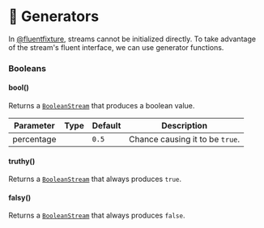 # 💎 Generators

In [@fluentfixture](../../), streams cannot be initialized directly. To take advantage of the stream's fluent interface, we can use generator functions.

### Booleans

#### bool()

Returns a [`BooleanStream`](streams/booleanstream.md)  that produces a boolean value.

<table><thead><tr><th>Parameter</th><th data-type="select">Type</th><th>Default</th><th>Description</th></tr></thead><tbody><tr><td>percentage</td><td></td><td><code>0.5</code></td><td>Chance causing it to be <code>true</code>.</td></tr></tbody></table>

#### truthy()

Returns a [`BooleanStream`](streams/booleanstream.md)  that always produces `true`.

#### falsy()

Returns a [`BooleanStream`](streams/booleanstream.md)  that always produces `false`.
